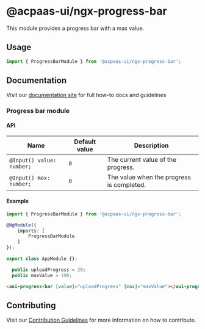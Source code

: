 # @acpaas-ui/ngx-progress-bar

This module provides a progress bar with a max value.

## Usage

```typescript
import { ProgressBarModule } from '@acpaas-ui/ngx-progress-bar';
```

## Documentation

Visit our [documentation site](https://antwerp-ui.digipolis.be/) for full how-to docs and guidelines

### Progress bar module

#### API

| Name         | Default value | Description |
| -----------  | ------ | -------------------------- |
| `@Input() value: number;` | `0` | The current value of the progress. |
| `@Input() max: number;` | `0` | The value when the progress is completed. |

#### Example

```typescript
import { ProgressBarModule } from '@acpaas-ui/ngx-progress-bar';

@NgModule({
    imports: [
        ProgressBarModule
    ]
});

export class AppModule {};
```

```typescript
  public uploadProgress = 20;
  public maxValue = 100;
```

```html
<aui-progress-bar [value]="uploadProgress" [max]="maxValue"></aui-progress-bar>
```

## Contributing

Visit our [Contribution Guidelines](../../CONTRIBUTING.md) for more information on how to contribute.

